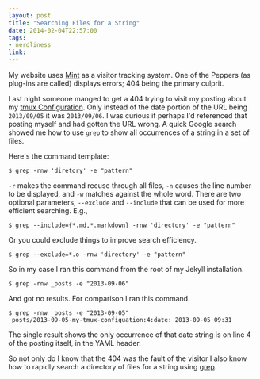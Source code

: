 ```yaml
---
layout: post
title: "Searching Files for a String"
date: 2014-02-04T22:57:00
tags:
- nerdliness
link:
---
```

My website uses [Mint](http://haveamint.com "Mint") as a visitor tracking system. One of the Peppers
(as plug-ins are called) displays errors; 404 being the primary culprit.

Last night someone manged to get a 404 trying to visit my posting about my [tmux
Configuration](https://zanshin.net/2013/09/05/my-tmux-configuration/ "My tmux Configuration"). Only
instead of the date portion of the URL being `2013/09/05` it was `2013/09/06`. I was curious if
perhaps I'd referenced that posting myself and had gotten the URL wrong. A quick Google search
showed me how to use `grep` to show all occurrences of a string in a set of files.

Here's the command template:

    $ grep -rnw 'diretory' -e "pattern"

`-r` makes the command recuse through all files, `-n` causes the line number to be displayed, and
`-w` matches against the whole word. There are two optional parameters, `--exclude` and `--include`
that can be used for more efficient searching. E.g.,

    $ grep --include={*.md,*.markdown} -rnw 'directory' -e "pattern"

Or you could exclude things to improve search efficiency.

    $ grep --exclude=*.o -rnw 'directory' -e "pattern"

So in my case I ran this command from the root of my Jekyll installation.

    $ grep -rnw _posts -e "2013-09-06"

And got no results. For comparison I ran this command.

    $ grep -rnw _posts -e "2013-09-05"
    _posts/2013-09-05-my-tmux-configuation:4:date: 2013-09-05 09:31

The single result shows the only occurrence of that date string is on line 4 of the posting itself,
in the YAML header.

So not only do I know that the 404 was the fault of the visitor I also know how to rapidly search a
directory of files for a string using
[grep](https://www.kernel.org/pub/software/scm/git/docs/git-grep.html).
